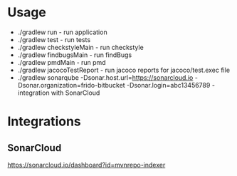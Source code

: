 # Usage
 * ./gradlew run - run application
 * ./gradlew test - run tests
 * ./gradlew checkstyleMain - run checkstyle
 * ./gradlew findbugsMain - run findBugs
 * ./gradlew pmdMain - run pmd
 * ./gradlew jacocoTestReport - run jacoco reports for jacoco/test.exec file 
 * ./gradlew sonarqube -Dsonar.host.url=https://sonarcloud.io -Dsonar.organization=frido-bitbucket -Dsonar.login=abc13456789 - integration with SonarCloud

# Integrations

## SonarCloud
https://sonarcloud.io/dashboard?id=mvnrepo-indexer
